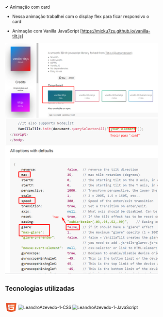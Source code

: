 ✔ Animação com card

- Nessa animação trabalhei com o display flex para ficar responsivo o card

- Animação com Vanilla JavaScript [https://micku7zu.github.io/vanilla-tilt.js]

<div>
    <img src="src/imagem/Screenshot_14.png">
    <img src="src/imagem/Screenshot_205.png">
    <img src="src/imagem/Screenshot_204.png">
</div>

## Tecnologias utilizadas 

<div style="display: inline_block"><br>
  <img align="center" alt="LeandroAzevedo-1-HTML" height="30" width="40" src="https://raw.githubusercontent.com/devicons/devicon/master/icons/html5/html5-original.svg">
  <img align="center" alt="LeandroAzevedo-1-CSS" height="30" width="40" src="https://cdn.jsdelivr.net/gh/devicons/devicon/icons/css3/css3-original.svg">
  <img align="center" alt="LeandroAzevedo-1-JavaScript" height="30" width="40" src="https://cdn.jsdelivr.net/gh/devicons/devicon/icons/javascript/javascript-original.svg">
  
</div>
